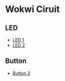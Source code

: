 # Wokwi Ciruit  
## LED
- [LED 1](https://wokwi.com/projects/414490887358240769)
- [LED 2](https://wokwi.com/projects/414491687015155713)
## Button

- [Button 2](https://wokwi.com/projects/414617060232074241)
